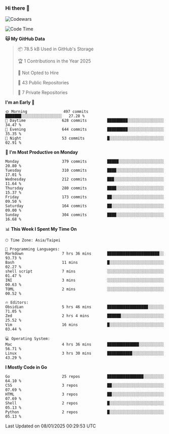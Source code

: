 ### Hi there 👋

![Codewars](https://www.codewars.com/users/omegaatt36/badges/small)

<!--START_SECTION:waka-->
![Code Time](http://img.shields.io/badge/Code%20Time-2%2C960%20hrs%2037%20mins-blue)

**🐱 My GitHub Data** 

> 📦 78.5 kB Used in GitHub's Storage 
 > 
> 🏆 1 Contributions in the Year 2025
 > 
> 🚫 Not Opted to Hire
 > 
> 📜 43 Public Repositories 
 > 
> 🔑 7 Private Repositories 
 > 
**I'm an Early 🐤** 

```text
🌞 Morning                497 commits         ███████░░░░░░░░░░░░░░░░░░   27.28 % 
🌆 Daytime                628 commits         █████████░░░░░░░░░░░░░░░░   34.47 % 
🌃 Evening                644 commits         █████████░░░░░░░░░░░░░░░░   35.35 % 
🌙 Night                  53 commits          █░░░░░░░░░░░░░░░░░░░░░░░░   02.91 % 
```
📅 **I'm Most Productive on Monday** 

```text
Monday                   379 commits         █████░░░░░░░░░░░░░░░░░░░░   20.80 % 
Tuesday                  310 commits         ████░░░░░░░░░░░░░░░░░░░░░   17.01 % 
Wednesday                212 commits         ███░░░░░░░░░░░░░░░░░░░░░░   11.64 % 
Thursday                 280 commits         ████░░░░░░░░░░░░░░░░░░░░░   15.37 % 
Friday                   173 commits         ██░░░░░░░░░░░░░░░░░░░░░░░   09.50 % 
Saturday                 164 commits         ██░░░░░░░░░░░░░░░░░░░░░░░   09.00 % 
Sunday                   304 commits         ████░░░░░░░░░░░░░░░░░░░░░   16.68 % 
```


📊 **This Week I Spent My Time On** 

```text
🕑︎ Time Zone: Asia/Taipei

💬 Programming Languages: 
Markdown                 7 hrs 36 mins       ███████████████████████░░   93.73 % 
Bash                     11 mins             █░░░░░░░░░░░░░░░░░░░░░░░░   02.27 % 
shell script             7 mins              ░░░░░░░░░░░░░░░░░░░░░░░░░   01.47 % 
INI                      3 mins              ░░░░░░░░░░░░░░░░░░░░░░░░░   00.63 % 
TOML                     2 mins              ░░░░░░░░░░░░░░░░░░░░░░░░░   00.52 % 

🔥 Editors: 
Obsidian                 5 hrs 46 mins       ██████████████████░░░░░░░   71.05 % 
Zed                      2 hrs 4 mins        ██████░░░░░░░░░░░░░░░░░░░   25.52 % 
Vim                      16 mins             █░░░░░░░░░░░░░░░░░░░░░░░░   03.44 % 

💻 Operating System: 
Mac                      4 hrs 36 mins       ██████████████░░░░░░░░░░░   56.71 % 
Linux                    3 hrs 30 mins       ███████████░░░░░░░░░░░░░░   43.29 % 
```

**I Mostly Code in Go** 

```text
Go                       25 repos            ████████████████░░░░░░░░░   64.10 % 
CSS                      3 repos             ██░░░░░░░░░░░░░░░░░░░░░░░   07.69 % 
HTML                     3 repos             ██░░░░░░░░░░░░░░░░░░░░░░░   07.69 % 
Shell                    2 repos             █░░░░░░░░░░░░░░░░░░░░░░░░   05.13 % 
Python                   2 repos             █░░░░░░░░░░░░░░░░░░░░░░░░   05.13 % 
```




 Last Updated on 08/01/2025 00:29:53 UTC
<!--END_SECTION:waka-->

<!--
**omegaatt36/omegaatt36** is a ✨ _special_ ✨ repository because its `README.md` (this file) appears on your GitHub profile.

Here are some ideas to get you started:

- 🔭 I’m currently working on ...
- 🌱 I’m currently learning ...
- 👯 I’m looking to collaborate on ...
- 🤔 I’m looking for help with ...
- 💬 Ask me about ...
- 📫 How to reach me: ...
- 😄 Pronouns: ...
- ⚡ Fun fact: ...
-->
